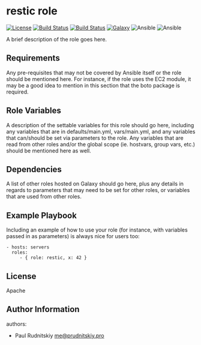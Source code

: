 restic role
=========
[![License](https://img.shields.io/badge/license-Apache-green.svg?style=flat)](https://raw.githubusercontent.com/lean-delivery/ansible-role-restic/master/LICENSE)
[![Build Status](https://travis-ci.org/lean-delivery/ansible-role-restic.svg?branch=master)](https://travis-ci.org/lean-delivery/ansible-role-restic)
[![Build Status](https://gitlab.com/lean-delivery/ansible-role-restic/badges/master/pipeline.svg)](https://gitlab.com/lean-delivery/ansible-role-restic/pipelines)
[![Galaxy](https://img.shields.io/badge/galaxy-lean__delivery.restic-blue.svg)](https://galaxy.ansible.com/lean_delivery/restic)
![Ansible](https://img.shields.io/ansible/role/d/role_id.svg)
![Ansible](https://img.shields.io/badge/dynamic/json.svg?label=min_ansible_version&url=https%3A%2F%2Fgalaxy.ansible.com%2Fapi%2Fv1%2Froles%2Frole_id%2F&query=$.min_ansible_version)

A brief description of the role goes here.

Requirements
------------

Any pre-requisites that may not be covered by Ansible itself or the role should
be mentioned here. For instance, if the role uses the EC2 module, it may be a
good idea to mention in this section that the boto package is required.

Role Variables
--------------

A description of the settable variables for this role should go here, including
any variables that are in defaults/main.yml, vars/main.yml, and any variables
that can/should be set via parameters to the role. Any variables that are read
from other roles and/or the global scope (ie. hostvars, group vars, etc.) should
be mentioned here as well.

Dependencies
------------

A list of other roles hosted on Galaxy should go here, plus any details in
regards to parameters that may need to be set for other roles, or variables that
are used from other roles.

Example Playbook
----------------

Including an example of how to use your role (for instance, with variables
passed in as parameters) is always nice for users too:

    - hosts: servers
      roles:
         - { role: restic, x: 42 }

License
-------
Apache

Author Information
------------------

authors:
  - Paul Rudnitskiy <me@prudnitskiy.pro>
